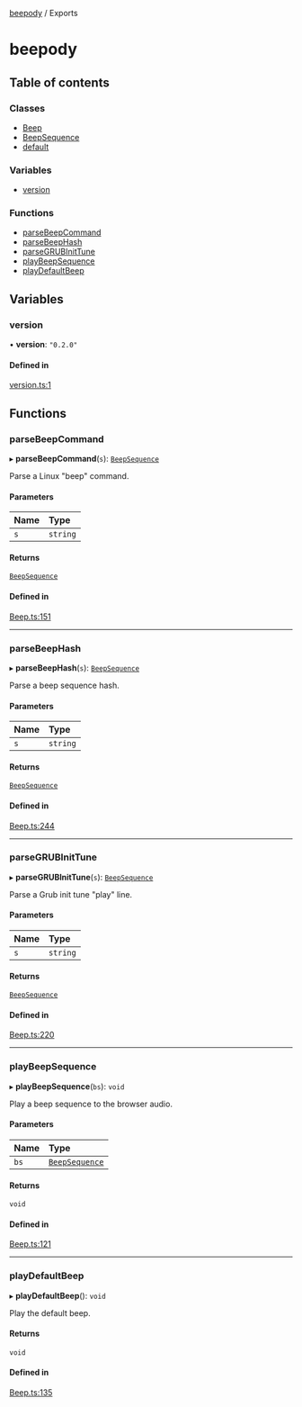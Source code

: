 [beepody](README.md) / Exports

# beepody

## Table of contents

### Classes

- [Beep](classes/Beep.md)
- [BeepSequence](classes/BeepSequence.md)
- [default](classes/default.md)

### Variables

- [version](modules.md#version)

### Functions

- [parseBeepCommand](modules.md#parsebeepcommand)
- [parseBeepHash](modules.md#parsebeephash)
- [parseGRUBInitTune](modules.md#parsegrubinittune)
- [playBeepSequence](modules.md#playbeepsequence)
- [playDefaultBeep](modules.md#playdefaultbeep)

## Variables

### version

• **version**: ``"0.2.0"``

#### Defined in

[version.ts:1](https://github.com/Beepody/beepody/blob/4788429/src/version.ts#L1)

## Functions

### parseBeepCommand

▸ **parseBeepCommand**(`s`): [`BeepSequence`](classes/BeepSequence.md)

Parse a Linux "beep" command.

#### Parameters

| Name | Type |
| :------ | :------ |
| `s` | `string` |

#### Returns

[`BeepSequence`](classes/BeepSequence.md)

#### Defined in

[Beep.ts:151](https://github.com/Beepody/beepody/blob/4788429/src/Beep.ts#L151)

___

### parseBeepHash

▸ **parseBeepHash**(`s`): [`BeepSequence`](classes/BeepSequence.md)

Parse a beep sequence hash.

#### Parameters

| Name | Type |
| :------ | :------ |
| `s` | `string` |

#### Returns

[`BeepSequence`](classes/BeepSequence.md)

#### Defined in

[Beep.ts:244](https://github.com/Beepody/beepody/blob/4788429/src/Beep.ts#L244)

___

### parseGRUBInitTune

▸ **parseGRUBInitTune**(`s`): [`BeepSequence`](classes/BeepSequence.md)

Parse a Grub init tune "play" line.

#### Parameters

| Name | Type |
| :------ | :------ |
| `s` | `string` |

#### Returns

[`BeepSequence`](classes/BeepSequence.md)

#### Defined in

[Beep.ts:220](https://github.com/Beepody/beepody/blob/4788429/src/Beep.ts#L220)

___

### playBeepSequence

▸ **playBeepSequence**(`bs`): `void`

Play a beep sequence to the browser audio.

#### Parameters

| Name | Type |
| :------ | :------ |
| `bs` | [`BeepSequence`](classes/BeepSequence.md) |

#### Returns

`void`

#### Defined in

[Beep.ts:121](https://github.com/Beepody/beepody/blob/4788429/src/Beep.ts#L121)

___

### playDefaultBeep

▸ **playDefaultBeep**(): `void`

Play the default beep.

#### Returns

`void`

#### Defined in

[Beep.ts:135](https://github.com/Beepody/beepody/blob/4788429/src/Beep.ts#L135)
